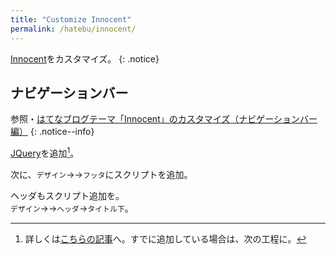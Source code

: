 ```yaml
---
title: "Customize Innocent"
permalink: /hatebu/innocent/
---
```

[Innocent](http://blog.hatena.ne.jp/-/store/theme/6653586347149180725)をカスタマイズ。
{: .notice}

## ナビゲーションバー

参照・[はてなブログテーマ「Innocent」のカスタマイズ（ナビゲーションバー編）](http://moonnote.hateblo.jp/entry/customize-innocent-navigation-bar)
{: .notice--info}

[JQuery](https://jquery.com/)を追加[^jquery]。

[^jquery]: 詳しくは[こちらの記事](/hatebu/customize/)へ。すでに追加している場合は、次の工程に。

次に、`デザイン`→<i class="fa fa-wrench" aria-hidden="true"></i>→`フッタ`にスクリプトを追加。
<script src="https://gist.github.com/laureltreetop/125855bb2fb7ed829836e2671be6851c.js"></script>

ヘッダもスクリプト追加を。  
`デザイン`→<i class="fa fa-wrench" aria-hidden="true"></i>→`ヘッダ`→`タイトル下`。
<script src="https://gist.github.com/laureltreetop/d7a56677d7ea34c877d570af60e8f2e6.js"></script>
